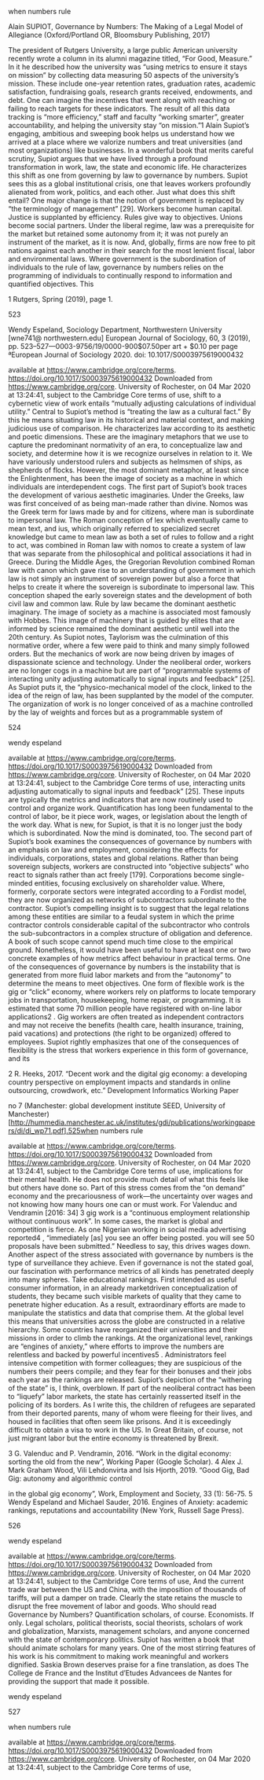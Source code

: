 when numbers rule

Alain SUPIOT, Governance by Numbers: The Making
of a Legal Model of Allegiance (Oxford/Portland OR,
Bloomsbury Publishing, 2017)

The president of Rutgers University, a large public American
university recently wrote a column in its alumni magazine titled,
“For Good, Measure.” In it he described how the university was
“using metrics to ensure it stays on mission” by collecting data
measuring 50 aspects of the university’s mission. These include
one-year retention rates, graduation rates, academic satisfaction,
fundraising goals, research grants received, endowments, and debt.
One can imagine the incentives that went along with reaching or
failing to reach targets for these indicators. The result of all this data
tracking is “more efficiency,” staff and faculty “working smarter”,
greater accountability, and helping the university stay “on mission.”1
Alain Supiot’s engaging, ambitious and sweeping book helps us
understand how we arrived at a place where we valorize numbers
and treat universities (and most organizations) like businesses.
In a wonderful book that merits careful scrutiny, Supiot argues that
we have lived through a profound transformation in work, law, the
state and economic life. He characterizes this shift as one from
governing by law to governance by numbers. Supiot sees this as
a global institutional crisis, one that leaves workers profoundly
alienated from work, politics, and each other. Just what does this
shift entail? One major change is that the notion of government is
replaced by “the terminology of management” [29]. Workers become
human capital. Justice is supplanted by efficiency. Rules give way to
objectives. Unions become social partners. Under the liberal regime,
law was a prerequisite for the market but retained some autonomy
from it; it was not purely an instrument of the market, as it is now.
And, globally, firms are now free to pit nations against each another in
their search for the most lenient fiscal, labor and environmental laws.
Where government is the subordination of individuals to the rule of
law, governance by numbers relies on the programming of individuals
to continually respond to information and quantified objectives. This

1 Rutgers, Spring (2019), page 1.

523

Wendy Espeland, Sociology Department, Northwestern University [wne741@
northwestern.edu]
European Journal of Sociology, 60, 3 (2019), pp. 523–527—0003-9756/19/0000-900$07.50per art + $0.10 per page
ªEuropean Journal of Sociology 2020. doi: 10.1017/S0003975619000432

available at https://www.cambridge.org/core/terms. https://doi.org/10.1017/S0003975619000432
Downloaded from https://www.cambridge.org/core. University of Rochester, on 04 Mar 2020 at 13:24:41, subject to the Cambridge Core terms of use,
shift to a cybernetic view of work entails “mutually adjusting
calculations of individual utility.”
Central to Supiot’s method is “treating the law as a cultural fact.” By
this he means situating law in its historical and material context, and
making judicious use of comparison. He characterizes law according to
its aesthetic and poetic dimensions. These are the imaginary metaphors
that we use to capture the predominant normativity of an era, to
conceptualize law and society, and determine how it is we recognize
ourselves in relation to it. We have variously understood rulers and
subjects as helmsmen of ships, as shepherds of flocks. However, the most
dominant metaphor, at least since the Enlightenment, has been the image
of society as a machine in which individuals are interdependent cogs.
The first part of Supiot’s book traces the development of various
aesthetic imaginaries. Under the Greeks, law was first conceived of as being
man-made rather than divine. Nomos was the Greek term for laws made by
and for citizens, where man is subordinate to impersonal law. The Roman
conception of lex which eventually came to mean text, and ius, which
originally referred to specialized secret knowledge but came to mean law as
both a set of rules to follow and a right to act, was combined in Roman law
with nomos to create a system of law that was separate from the
philosophical and political associations it had in Greece. During the Middle
Ages, the Gregorian Revolution combined Roman law with canon which
gave rise to an understanding of government in which law is not simply an
instrument of sovereign power but also a force that helps to create it where
the sovereign is subordinate to impersonal law. This conception shaped the
early sovereign states and the development of both civil law and common
law. Rule by law became the dominant aesthetic imaginary.
The image of society as a machine is associated most famously with
Hobbes. This image of machinery that is guided by elites that are
informed by science remained the dominant aesthetic until well into
the 20th century. As Supiot notes, Taylorism was the culmination of
this normative order, where a few were paid to think and many simply
followed orders. But the mechanics of work are now being driven by
images of dispassionate science and technology.
Under the neoliberal order, workers are no longer cogs in a machine
but are part of “programmable systems of interacting unity adjusting
automatically to signal inputs and feedback” [25]. As Supiot puts it,
the “physico-mechanical model of the clock, linked to the idea of the
reign of law, has been supplanted by the model of the computer. The
organization of work is no longer conceived of as a machine controlled
by the lay of weights and forces but as a programmable system of

524

wendy espeland

available at https://www.cambridge.org/core/terms. https://doi.org/10.1017/S0003975619000432
Downloaded from https://www.cambridge.org/core. University of Rochester, on 04 Mar 2020 at 13:24:41, subject to the Cambridge Core terms of use,
interacting units adjusting automatically to signal inputs and feedback”
[25]. These inputs are typically the metrics and indicators that
are now routinely used to control and organize work. Quantification
has long been fundamental to the control of labor, be it piece work,
wages, or legislation about the length of the work day. What is new, for
Supiot, is that it is no longer just the body which is subordinated.
Now the mind is dominated, too.
The second part of Supiot’s book examines the consequences of
governance by numbers with an emphasis on law and employment,
considering the effects for individuals, corporations, states and global
relations. Rather than being sovereign subjects, workers are constructed
into “objective subjects” who react to signals rather than act
freely [179]. Corporations become single-minded entities, focusing
exclusively on shareholder value. Where, formerly, corporate sectors
were integrated according to a Fordist model, they are now organized
as networks of subcontractors subordinate to the contractor. Supiot’s
compelling insight is to suggest that the legal relations among these
entities are similar to a feudal system in which the prime contractor
controls considerable capital of the subcontractor who controls the
sub-subcontractors in a complex structure of obligation and
deference.
A book of such scope cannot spend much time close to the
empirical ground. Nonetheless, it would have been useful to have at
least one or two concrete examples of how metrics affect behaviour in
practical terms. One of the consequences of governance by numbers is
the instability that is generated from more fluid labor markets and
from the “autonomy” to determine the means to meet objectives. One
form of flexible work is the gig or “click” economy, where workers rely
on platforms to locate temporary jobs in transportation, housekeeping,
home repair, or programming. It is estimated that some 70 million
people have registered with on-line labor applications2
. Gig workers
are often treated as independent contractors and may not receive the
benefits (health care, health insurance, training, paid vacations) and
protections (the right to be organized) offered to employees. Supiot
rightly emphasizes that one of the consequences of flexibility is the
stress that workers experience in this form of governance, and its

2 R. Heeks, 2017. “Decent work and the
digital gig economy: a developing country
perspective on employment impacts and
standards in online outsourcing, crowdwork,
etc.” Development Informatics Working Paper

no 7 (Manchester: global development institute
SEED, University of Manchester)
[http://hummedia.manchester.ac.uk/institutes/gdi/publications/workingpapers/di/di_wp71.pdf].525when
numbers rule

available at https://www.cambridge.org/core/terms. https://doi.org/10.1017/S0003975619000432
Downloaded from https://www.cambridge.org/core. University of Rochester, on 04 Mar 2020 at 13:24:41, subject to the Cambridge Core terms of use,
implications for their mental health. He does not provide much detail
of what this feels like but others have done so. Part of this stress comes
from the “on demand” economy and the precariousness of work—the
uncertainty over wages and not knowing how many hours one can or
must work. For Valenduc and Vendramin [2016: 34]
3 gig work is
a “continuous employment relationship without continuous work”. In
some cases, the market is global and competition is fierce. As one
Nigerian working in social media advertising reported4
, “immediately
[as] you see an offer being posted. you will see 50 proposals have
been submitted.” Needless to say, this drives wages down.
Another aspect of the stress associated with governance by numbers
is the type of surveillance they achieve. Even if governance is not
the stated goal, our fascination with performance metrics of all kinds
has penetrated deeply into many spheres. Take educational rankings.
First intended as useful consumer information, in an already marketdriven
conceptualization of students, they became such visible markets
of quality that they came to penetrate higher education. As
a result, extraordinary efforts are made to manipulate the statistics and
data that comprise them. At the global level this means that
universities across the globe are constructed in a relative hierarchy.
Some countries have reorganized their universities and their missions
in order to climb the rankings. At the organizational level, rankings
are “engines of anxiety,” where efforts to improve the numbers are
relentless and backed by powerful incentives5
. Administrators feel
intensive competition with former colleagues; they are suspicious of
the numbers their peers compile; and they fear for their bonuses and
their jobs each year as the rankings are released.
Supiot’s depiction of the “withering of the state” is, I think,
overblown. If part of the neoliberal contract has been to “liquefy”
labor markets, the state has certainly reasserted itself in the policing of
its borders. As I write this, the children of refugees are separated from
their deported parents, many of whom were fleeing for their lives, and
housed in facilities that often seem like prisons. And it is exceedingly
difficult to obtain a visa to work in the US. In Great Britain, of course,
not just migrant labor but the entire economy is threatened by Brexit.

3 G. Valenduc and P. Vendramin, 2016.
“Work in the digital economy: sorting the old
from the new”, Working Paper (Google
Scholar). 4 Alex J. Mark Graham Wood, Vili Lehdonvirta
and Isis Hjorth, 2019. “Good Gig,
Bad Gig: autonomy and algorithmic control

in the global gig economy”, Work, Employment
and Society, 33 (1): 56-75. 5 Wendy Espeland and Michael Sauder,
2016. Engines of Anxiety: academic rankings,
reputations and accountability (New York,
Russell Sage Press).

526

wendy espeland

available at https://www.cambridge.org/core/terms. https://doi.org/10.1017/S0003975619000432
Downloaded from https://www.cambridge.org/core. University of Rochester, on 04 Mar 2020 at 13:24:41, subject to the Cambridge Core terms of use,
And the current trade war between the US and China, with the
imposition of thousands of tariffs, will put a damper on trade. Clearly
the state retains the muscle to disrupt the free movement of labor and
goods.
Who should read Governance by Numbers? Quantification scholars,
of course. Economists. If only. Legal scholars, political theorists, social
theorists, scholars of work and globalization, Marxists, management
scholars, and anyone concerned with the state of contemporary
politics. Supiot has written a book that should animate scholars for
many years. One of the most stirring features of his work is his
commitment to making work meaningful and workers dignified.
Saskia Brown deserves praise for a fine translation, as does The
College de France  and the Institut d’Etudes Advancees de Nantes  for
providing the support that made it possible.

wendy espeland

527

when numbers rule

available at https://www.cambridge.org/core/terms. https://doi.org/10.1017/S0003975619000432
Downloaded from https://www.cambridge.org/core. University of Rochester, on 04 Mar 2020 at 13:24:41, subject to the Cambridge Core terms of use,